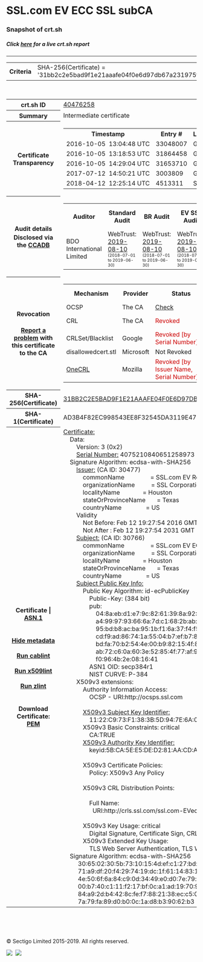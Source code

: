 # SSL.com EV ECC SSL subCA
### Snapshot of crt.sh
##### Click [here](https://crt.sh/?q=31BB2C2E5BAD9F1E21AAAFE04F0E6D97DB67A231975F3AA7D83568E26D7B326D) for a live crt.sh report

---
<!DOCTYPE HTML PUBLIC "-//W3C//DTD HTML 4.0 Transitional//EN">
<HTML>

<BODY>

<TABLE>
  <TR>
    <TH class="outer">Criteria</TH>
    <TD class="outer">SHA-256(Certificate) = '31bb2c2e5bad9f1e21aaafe04f0e6d97db67a231975f3aa7d83568e26d7b326d'</TD>
  </TR>
</TABLE>
<BR>
<TABLE>
  <TR>
    <TH class="outer">crt.sh ID</TH>
    <TD class="outer"><A href="?id=40476258">40476258</A></TD>
  </TR>
  <TR>
    <TH class="outer">Summary</TH>
    <TD class="outer">Intermediate certificate</TD>
  </TR>
  <TR>
    <TH class="outer">Certificate<BR>Transparency</TH>
    <TD class="outer">
<TABLE class="options" style="margin-left:0px">
  <TR>
    <TH>Timestamp</TH>
    <TH>Entry #</TH>
    <TH>Log Operator</TH>
    <TH>Log URL</TH>
  </TR>
  <TR>
    <TD>2016-10-05&nbsp; <FONT class="small">13:04:48 UTC</FONT></TD>
    <TD>33048007</TD>
    <TD>Google</TD>
    <TD>https://ct.googleapis.com/pilot</TD>
  </TR>
  <TR>
    <TD>2016-10-05&nbsp; <FONT class="small">13:18:53 UTC</FONT></TD>
    <TD>31864458</TD>
    <TD>Google</TD>
    <TD>https://ct.googleapis.com/aviator</TD>
  </TR>
  <TR>
    <TD>2016-10-05&nbsp; <FONT class="small">14:29:04 UTC</FONT></TD>
    <TD>31653710</TD>
    <TD>Google</TD>
    <TD>https://ct.googleapis.com/rocketeer</TD>
  </TR>
  <TR>
    <TD>2017-07-12&nbsp; <FONT class="small">14:50:21 UTC</FONT></TD>
    <TD>3003809</TD>
    <TD>Google</TD>
    <TD>https://ct.googleapis.com/skydiver</TD>
  </TR>
  <TR>
    <TD>2018-04-12&nbsp; <FONT class="small">12:25:14 UTC</FONT></TD>
    <TD>4513311</TD>
    <TD>Sectigo</TD>
    <TD>https://dodo.ct.comodo.com</TD>
  </TR>
</TABLE>
    </TD>
  </TR>
  <TR>
    <TH class="outer">Audit details<BR>
      <DIV class="small" style="padding-top:3px">Disclosed via the
        <A href="//ccadb-public.secure.force.com/mozilla/PublicAllIntermediateCerts" target="_blank">CCADB</A></DIV>
    </TH>
    <TD class="outer">
<TABLE class="options" style="margin-left:0px">
  <TR>
    <TH>Auditor</TH>
    <TH>Standard Audit</TH>
    <TH>BR Audit</TH>
    <TH>EV SSL Audit</TH>
    <TH>Documents</TH>
    <TH>CCADB</TH>
    <TH>Root Owner / Certificate</TH>
  </TR>
  <TR>
    <TD style="vertical-align:middle">BDO International Limited</TD>
    <TD>WebTrust:
      <A href="https://www.cpacanada.ca/generichandlers/CPACHandler.ashx?attachmentid=233834" target="_blank">2019-08-10</A>
      <BR><FONT style="font-size:8pt">(2018-07-01 to 2019-06-30)</FONT></TD>
    <TD>WebTrust:
      <A href="https://www.cpacanada.ca/generichandlers/CPACHandler.ashx?attachmentid=233835" target="_blank">2019-08-10</A>
      <BR><FONT style="font-size:8pt">(2018-07-01 to 2019-06-30)</FONT></TD>
    <TD>WebTrust:
      <A href="https://www.cpacanada.ca/generichandlers/CPACHandler.ashx?attachmentid=233836" target="_blank">2019-08-10</A>
      <BR><FONT style="font-size:8pt">(2018-07-01 to 2019-06-30)</FONT></TD>
    <TD>
      <A href="https://www.ssl.com/app/uploads/2019/06/SSLcom_CP_CPS_Version_1_6.pdf" target="blank">CP</A>
      <A href="https://www.ssl.com/app/uploads/2019/06/SSLcom_CP_CPS_Version_1_6.pdf" target="blank">CPS</A>
    </TD>
    <TD><A href="//ccadb.force.com/001o0000017RpzwAAC" target="_blank">001o0000017RpzwAAC</A></TD>
    <TD><A href="/?id=36499467">SSL.com</A></TD>
  </TR>
</TABLE>
    </TD>
  </TR>
  <TR>
    <TH class="outer">Revocation<BR><BR>
      <DIV class="small" style="padding-top:3px"><A href="?id=40476258&opt=problemreporting">Report a problem</A> with<BR>this certificate to the CA</DIV></TH>
    <TD class="outer">
      <TABLE class="options" style="margin-left:0px">
        <TR>
          <TH>Mechanism</TH>
          <TH>Provider</TH>
          <TH>Status</TH>
          <TH>Revocation Date</TH>
          <TH>Last Observed in CRL</TH>
          <TH>Last Checked <SPAN style="color:#CC0000;vertical-align:middle;font-size:70%;font-weight:normal">(Error)</SPAN></TH>
        </TR>
        <TR>
          <TD>OCSP</TD>
          <TD>The CA</TD>
          <TD><A href="?id=40476258&opt=ocsp">Check</A></TD>
          <TD><SPAN style="color:#888888">?</SPAN></TD>
          <TD><SPAN style="color:#888888">n/a</SPAN></TD>
          <TD><SPAN style="color:#888888">?</SPAN></TD>
        </TR>
        <TR>
          <TD>CRL</TD>
          <TD>The CA</TD>
          <TD><SPAN style="color:#CC0000">Revoked</SPAN></TD><TD>2019-03-07&nbsp; <FONT class="small">19:36:43 UTC</FONT></TD><TD>2019-05-21&nbsp; <FONT class="small">12:23:19 UTC</FONT></TD><TD>2019-12-04&nbsp; <FONT class="small">19:11:38 UTC</FONT></TD>
        </TR>
        <TR>
          <TD>CRLSet/Blacklist</TD>
          <TD>Google</TD>
          <TD><SPAN style="color:#CC0000">Revoked [by Serial Number]</SPAN></TD>
          <TD><SPAN style="color:#888888">n/a</SPAN></TD>
          <TD><SPAN style="color:#888888">n/a</SPAN></TD>
          <TD><SPAN style="color:#888888">n/a</SPAN></TD>
        </TR>
        <TR>
          <TD>disallowedcert.stl</TD>
          <TD>Microsoft</TD>
          <TD>Not Revoked</TD>
          <TD><SPAN style="color:#888888">n/a</SPAN></TD>
          <TD><SPAN style="color:#888888">n/a</SPAN></TD>
          <TD><SPAN style="color:#888888">n/a</SPAN></TD>
        </TR>
        <TR>
          <TD><A href="/mozilla-onecrl" target="_blank">OneCRL</A></TD>
          <TD>Mozilla</TD>
          <TD><SPAN style="color:#CC0000">Revoked [by Issuer Name, Serial Number]</SPAN></TD><TD><SPAN style="color:#888888">Unknown</SPAN></TD>
          <TD><SPAN style="color:#888888">n/a</SPAN></TD>
          <TD><SPAN style="color:#888888">n/a</SPAN></TD>
        </TR>
      </TABLE>
    </TD>
  </TR>
  <TR>
    <TH class="outer">SHA-256(Certificate)</TH>
    <TD class="outer"><A href="//censys.io/certificates/31bb2c2e5bad9f1e21aaafe04f0e6d97db67a231975f3aa7d83568e26d7b326d">31BB2C2E5BAD9F1E21AAAFE04F0E6D97DB67A231975F3AA7D83568E26D7B326D</A></TD>
  </TR>
  <TR>
    <TH class="outer">SHA-1(Certificate)</TH>
    <TD class="outer">AD3B4F82EC998543EE8F32545DA3119E4764A585</TD>
  </TR>
  <TR>
    <TH class="outer">Certificate | <A href="?asn1=40476258">ASN.1</A>
      <SPAN class="small"><BR>
      <BR><BR><A href="?id=40476258&opt=nometadata">Hide metadata</A>
      <BR><BR><A href="?id=40476258&opt=cablint">Run cablint</A>
      <BR><BR><A href="?id=40476258&opt=x509lint">Run x509lint</A>
      <BR><BR><A href="?id=40476258&opt=zlint">Run zlint</A>
      <BR><BR><BR>Download Certificate: <A href="?d=40476258">PEM</A>
      </SPAN>
    </TH>
    <TD class="text"><A href="?d=40476258">Certificate:</A><BR>&nbsp;&nbsp;&nbsp;&nbsp;Data:<BR>&nbsp;&nbsp;&nbsp;&nbsp;&nbsp;&nbsp;&nbsp;&nbsp;Version:&nbsp;3&nbsp;(0x2)<BR>&nbsp;&nbsp;&nbsp;&nbsp;&nbsp;&nbsp;&nbsp;&nbsp;<A href="?serial=388e0eab0dd6dc5d">Serial&nbsp;Number:</A>&nbsp;4075210840651258973&nbsp;(0x388e0eab0dd6dc5d)<BR>&nbsp;&nbsp;&nbsp;&nbsp;Signature&nbsp;Algorithm:&nbsp;ecdsa-with-SHA256<BR>&nbsp;&nbsp;&nbsp;&nbsp;&nbsp;&nbsp;&nbsp;&nbsp;<A href="?caid=30477">Issuer:</A> <SPAN class="small">(CA ID: 30477)</SPAN><BR>&nbsp;&nbsp;&nbsp;&nbsp;&nbsp;&nbsp;&nbsp;&nbsp;&nbsp;&nbsp;&nbsp;&nbsp;commonName&nbsp;&nbsp;&nbsp;&nbsp;&nbsp;&nbsp;&nbsp;&nbsp;&nbsp;&nbsp;&nbsp;&nbsp;&nbsp;&nbsp;&nbsp;&nbsp;=&nbsp;SSL.com&nbsp;EV&nbsp;Root&nbsp;Certification&nbsp;Authority&nbsp;ECC<BR>&nbsp;&nbsp;&nbsp;&nbsp;&nbsp;&nbsp;&nbsp;&nbsp;&nbsp;&nbsp;&nbsp;&nbsp;organizationName&nbsp;&nbsp;&nbsp;&nbsp;&nbsp;&nbsp;&nbsp;&nbsp;&nbsp;&nbsp;=&nbsp;SSL&nbsp;Corporation<BR>&nbsp;&nbsp;&nbsp;&nbsp;&nbsp;&nbsp;&nbsp;&nbsp;&nbsp;&nbsp;&nbsp;&nbsp;localityName&nbsp;&nbsp;&nbsp;&nbsp;&nbsp;&nbsp;&nbsp;&nbsp;&nbsp;&nbsp;&nbsp;&nbsp;&nbsp;&nbsp;=&nbsp;Houston<BR>&nbsp;&nbsp;&nbsp;&nbsp;&nbsp;&nbsp;&nbsp;&nbsp;&nbsp;&nbsp;&nbsp;&nbsp;stateOrProvinceName&nbsp;&nbsp;&nbsp;&nbsp;&nbsp;&nbsp;&nbsp;=&nbsp;Texas<BR>&nbsp;&nbsp;&nbsp;&nbsp;&nbsp;&nbsp;&nbsp;&nbsp;&nbsp;&nbsp;&nbsp;&nbsp;countryName&nbsp;&nbsp;&nbsp;&nbsp;&nbsp;&nbsp;&nbsp;&nbsp;&nbsp;&nbsp;&nbsp;&nbsp;&nbsp;&nbsp;&nbsp;=&nbsp;US<BR>&nbsp;&nbsp;&nbsp;&nbsp;&nbsp;&nbsp;&nbsp;&nbsp;Validity<BR>&nbsp;&nbsp;&nbsp;&nbsp;&nbsp;&nbsp;&nbsp;&nbsp;&nbsp;&nbsp;&nbsp;&nbsp;Not&nbsp;Before:&nbsp;Feb&nbsp;12&nbsp;19:27:54&nbsp;2016&nbsp;GMT<BR>&nbsp;&nbsp;&nbsp;&nbsp;&nbsp;&nbsp;&nbsp;&nbsp;&nbsp;&nbsp;&nbsp;&nbsp;Not&nbsp;After&nbsp;:&nbsp;Feb&nbsp;12&nbsp;19:27:54&nbsp;2031&nbsp;GMT<BR>&nbsp;&nbsp;&nbsp;&nbsp;&nbsp;&nbsp;&nbsp;&nbsp;<A href="?caid=30766">Subject:</A> <SPAN class="small">(CA ID: 30766)</SPAN><BR>&nbsp;&nbsp;&nbsp;&nbsp;&nbsp;&nbsp;&nbsp;&nbsp;&nbsp;&nbsp;&nbsp;&nbsp;commonName&nbsp;&nbsp;&nbsp;&nbsp;&nbsp;&nbsp;&nbsp;&nbsp;&nbsp;&nbsp;&nbsp;&nbsp;&nbsp;&nbsp;&nbsp;&nbsp;=&nbsp;SSL.com&nbsp;EV&nbsp;ECC&nbsp;SSL&nbsp;subCA<BR>&nbsp;&nbsp;&nbsp;&nbsp;&nbsp;&nbsp;&nbsp;&nbsp;&nbsp;&nbsp;&nbsp;&nbsp;organizationName&nbsp;&nbsp;&nbsp;&nbsp;&nbsp;&nbsp;&nbsp;&nbsp;&nbsp;&nbsp;=&nbsp;SSL&nbsp;Corporation<BR>&nbsp;&nbsp;&nbsp;&nbsp;&nbsp;&nbsp;&nbsp;&nbsp;&nbsp;&nbsp;&nbsp;&nbsp;localityName&nbsp;&nbsp;&nbsp;&nbsp;&nbsp;&nbsp;&nbsp;&nbsp;&nbsp;&nbsp;&nbsp;&nbsp;&nbsp;&nbsp;=&nbsp;Houston<BR>&nbsp;&nbsp;&nbsp;&nbsp;&nbsp;&nbsp;&nbsp;&nbsp;&nbsp;&nbsp;&nbsp;&nbsp;stateOrProvinceName&nbsp;&nbsp;&nbsp;&nbsp;&nbsp;&nbsp;&nbsp;=&nbsp;Texas<BR>&nbsp;&nbsp;&nbsp;&nbsp;&nbsp;&nbsp;&nbsp;&nbsp;&nbsp;&nbsp;&nbsp;&nbsp;countryName&nbsp;&nbsp;&nbsp;&nbsp;&nbsp;&nbsp;&nbsp;&nbsp;&nbsp;&nbsp;&nbsp;&nbsp;&nbsp;&nbsp;&nbsp;=&nbsp;US<BR>&nbsp;&nbsp;&nbsp;&nbsp;&nbsp;&nbsp;&nbsp;&nbsp;<A href="?spkisha256=aa87c07d8400a90f92896019c34bfbd085536e64061f5520a64e51d1a6ac912e">Subject&nbsp;Public&nbsp;Key&nbsp;Info:</A><BR>&nbsp;&nbsp;&nbsp;&nbsp;&nbsp;&nbsp;&nbsp;&nbsp;&nbsp;&nbsp;&nbsp;&nbsp;Public&nbsp;Key&nbsp;Algorithm:&nbsp;id-ecPublicKey<BR>&nbsp;&nbsp;&nbsp;&nbsp;&nbsp;&nbsp;&nbsp;&nbsp;&nbsp;&nbsp;&nbsp;&nbsp;&nbsp;&nbsp;&nbsp;&nbsp;Public-Key:&nbsp;(384&nbsp;bit)<BR>&nbsp;&nbsp;&nbsp;&nbsp;&nbsp;&nbsp;&nbsp;&nbsp;&nbsp;&nbsp;&nbsp;&nbsp;&nbsp;&nbsp;&nbsp;&nbsp;pub:&nbsp;<BR>&nbsp;&nbsp;&nbsp;&nbsp;&nbsp;&nbsp;&nbsp;&nbsp;&nbsp;&nbsp;&nbsp;&nbsp;&nbsp;&nbsp;&nbsp;&nbsp;&nbsp;&nbsp;&nbsp;&nbsp;04:8a:eb:d1:e7:9c:82:61:39:8a:92:2a:13:7d:b0:<BR>&nbsp;&nbsp;&nbsp;&nbsp;&nbsp;&nbsp;&nbsp;&nbsp;&nbsp;&nbsp;&nbsp;&nbsp;&nbsp;&nbsp;&nbsp;&nbsp;&nbsp;&nbsp;&nbsp;&nbsp;a4:99:97:93:66:6a:7d:c1:68:2b:ab:7b:2f:e4:90:<BR>&nbsp;&nbsp;&nbsp;&nbsp;&nbsp;&nbsp;&nbsp;&nbsp;&nbsp;&nbsp;&nbsp;&nbsp;&nbsp;&nbsp;&nbsp;&nbsp;&nbsp;&nbsp;&nbsp;&nbsp;95:bd:b8:ac:ba:95:1b:f1:6a:37:f4:f5:9b:e1:0f:<BR>&nbsp;&nbsp;&nbsp;&nbsp;&nbsp;&nbsp;&nbsp;&nbsp;&nbsp;&nbsp;&nbsp;&nbsp;&nbsp;&nbsp;&nbsp;&nbsp;&nbsp;&nbsp;&nbsp;&nbsp;cd:f9:ad:86:74:1a:55:04:b7:ef:b7:80:22:ea:ba:<BR>&nbsp;&nbsp;&nbsp;&nbsp;&nbsp;&nbsp;&nbsp;&nbsp;&nbsp;&nbsp;&nbsp;&nbsp;&nbsp;&nbsp;&nbsp;&nbsp;&nbsp;&nbsp;&nbsp;&nbsp;bd:fa:70:b2:54:4e:00:b9:82:15:4f:88:b7:71:84:<BR>&nbsp;&nbsp;&nbsp;&nbsp;&nbsp;&nbsp;&nbsp;&nbsp;&nbsp;&nbsp;&nbsp;&nbsp;&nbsp;&nbsp;&nbsp;&nbsp;&nbsp;&nbsp;&nbsp;&nbsp;ab:72:c6:0a:60:3e:52:85:4f:77:af:9d:c0:21:57:<BR>&nbsp;&nbsp;&nbsp;&nbsp;&nbsp;&nbsp;&nbsp;&nbsp;&nbsp;&nbsp;&nbsp;&nbsp;&nbsp;&nbsp;&nbsp;&nbsp;&nbsp;&nbsp;&nbsp;&nbsp;f0:96:4b:2e:08:16:41<BR>&nbsp;&nbsp;&nbsp;&nbsp;&nbsp;&nbsp;&nbsp;&nbsp;&nbsp;&nbsp;&nbsp;&nbsp;&nbsp;&nbsp;&nbsp;&nbsp;ASN1&nbsp;OID:&nbsp;secp384r1<BR>&nbsp;&nbsp;&nbsp;&nbsp;&nbsp;&nbsp;&nbsp;&nbsp;&nbsp;&nbsp;&nbsp;&nbsp;&nbsp;&nbsp;&nbsp;&nbsp;NIST&nbsp;CURVE:&nbsp;P-384<BR>&nbsp;&nbsp;&nbsp;&nbsp;&nbsp;&nbsp;&nbsp;&nbsp;X509v3&nbsp;extensions:<BR>&nbsp;&nbsp;&nbsp;&nbsp;&nbsp;&nbsp;&nbsp;&nbsp;&nbsp;&nbsp;&nbsp;&nbsp;Authority&nbsp;Information&nbsp;Access:&nbsp;<BR>&nbsp;&nbsp;&nbsp;&nbsp;&nbsp;&nbsp;&nbsp;&nbsp;&nbsp;&nbsp;&nbsp;&nbsp;&nbsp;&nbsp;&nbsp;&nbsp;OCSP&nbsp;-&nbsp;URI:http://ocsps.ssl.com<BR><BR>&nbsp;&nbsp;&nbsp;&nbsp;&nbsp;&nbsp;&nbsp;&nbsp;&nbsp;&nbsp;&nbsp;&nbsp;<A href="?ski=1122c973f1383b5d947e6a0a0b0435f799145241">X509v3&nbsp;Subject&nbsp;Key&nbsp;Identifier:</A><BR>&nbsp;&nbsp;&nbsp;&nbsp;&nbsp;&nbsp;&nbsp;&nbsp;&nbsp;&nbsp;&nbsp;&nbsp;&nbsp;&nbsp;&nbsp;&nbsp;11:22:C9:73:F1:38:3B:5D:94:7E:6A:0A:0B:04:35:F7:99:14:52:41<BR>&nbsp;&nbsp;&nbsp;&nbsp;&nbsp;&nbsp;&nbsp;&nbsp;&nbsp;&nbsp;&nbsp;&nbsp;X509v3&nbsp;Basic&nbsp;Constraints:&nbsp;critical<BR>&nbsp;&nbsp;&nbsp;&nbsp;&nbsp;&nbsp;&nbsp;&nbsp;&nbsp;&nbsp;&nbsp;&nbsp;&nbsp;&nbsp;&nbsp;&nbsp;CA:TRUE<BR>&nbsp;&nbsp;&nbsp;&nbsp;&nbsp;&nbsp;&nbsp;&nbsp;&nbsp;&nbsp;&nbsp;&nbsp;<A href="?ski=5bca5ee5ded281aacda82d6451b6d9729b97e64f">X509v3&nbsp;Authority&nbsp;Key&nbsp;Identifier:</A><BR>&nbsp;&nbsp;&nbsp;&nbsp;&nbsp;&nbsp;&nbsp;&nbsp;&nbsp;&nbsp;&nbsp;&nbsp;&nbsp;&nbsp;&nbsp;&nbsp;keyid:5B:CA:5E:E5:DE:D2:81:AA:CD:A8:2D:64:51:B6:D9:72:9B:97:E6:4F<BR><BR>&nbsp;&nbsp;&nbsp;&nbsp;&nbsp;&nbsp;&nbsp;&nbsp;&nbsp;&nbsp;&nbsp;&nbsp;X509v3&nbsp;Certificate&nbsp;Policies:&nbsp;<BR>&nbsp;&nbsp;&nbsp;&nbsp;&nbsp;&nbsp;&nbsp;&nbsp;&nbsp;&nbsp;&nbsp;&nbsp;&nbsp;&nbsp;&nbsp;&nbsp;Policy:&nbsp;X509v3&nbsp;Any&nbsp;Policy<BR><BR>&nbsp;&nbsp;&nbsp;&nbsp;&nbsp;&nbsp;&nbsp;&nbsp;&nbsp;&nbsp;&nbsp;&nbsp;X509v3&nbsp;CRL&nbsp;Distribution&nbsp;Points:&nbsp;<BR><BR>&nbsp;&nbsp;&nbsp;&nbsp;&nbsp;&nbsp;&nbsp;&nbsp;&nbsp;&nbsp;&nbsp;&nbsp;&nbsp;&nbsp;&nbsp;&nbsp;Full&nbsp;Name:<BR>&nbsp;&nbsp;&nbsp;&nbsp;&nbsp;&nbsp;&nbsp;&nbsp;&nbsp;&nbsp;&nbsp;&nbsp;&nbsp;&nbsp;&nbsp;&nbsp;&nbsp;&nbsp;URI:http://crls.ssl.com/ssl.com-EVecc-RootCA.crl<BR><BR>&nbsp;&nbsp;&nbsp;&nbsp;&nbsp;&nbsp;&nbsp;&nbsp;&nbsp;&nbsp;&nbsp;&nbsp;X509v3&nbsp;Key&nbsp;Usage:&nbsp;critical<BR>&nbsp;&nbsp;&nbsp;&nbsp;&nbsp;&nbsp;&nbsp;&nbsp;&nbsp;&nbsp;&nbsp;&nbsp;&nbsp;&nbsp;&nbsp;&nbsp;Digital&nbsp;Signature,&nbsp;Certificate&nbsp;Sign,&nbsp;CRL&nbsp;Sign<BR>&nbsp;&nbsp;&nbsp;&nbsp;&nbsp;&nbsp;&nbsp;&nbsp;&nbsp;&nbsp;&nbsp;&nbsp;X509v3&nbsp;Extended&nbsp;Key&nbsp;Usage:&nbsp;<BR>&nbsp;&nbsp;&nbsp;&nbsp;&nbsp;&nbsp;&nbsp;&nbsp;&nbsp;&nbsp;&nbsp;&nbsp;&nbsp;&nbsp;&nbsp;&nbsp;TLS&nbsp;Web&nbsp;Server&nbsp;Authentication,&nbsp;TLS&nbsp;Web&nbsp;Client&nbsp;Authentication<BR>&nbsp;&nbsp;&nbsp;&nbsp;Signature&nbsp;Algorithm:&nbsp;ecdsa-with-SHA256<BR>&nbsp;&nbsp;&nbsp;&nbsp;&nbsp;&nbsp;&nbsp;&nbsp;&nbsp;30:65:02:30:5b:73:10:15:4d:ef:c1:27:bd:c9:3b:7b:6b:92:<BR>&nbsp;&nbsp;&nbsp;&nbsp;&nbsp;&nbsp;&nbsp;&nbsp;&nbsp;71:a9:df:20:f4:29:74:19:dc:1f:61:14:83:1c:26:98:55:f8:<BR>&nbsp;&nbsp;&nbsp;&nbsp;&nbsp;&nbsp;&nbsp;&nbsp;&nbsp;4e:50:6f:6a:84:c9:0d:34:49:e0:d0:7e:79:ac:7a:59:02:31:<BR>&nbsp;&nbsp;&nbsp;&nbsp;&nbsp;&nbsp;&nbsp;&nbsp;&nbsp;00:b7:40:c1:11:f2:17:bf:0c:a1:ad:19:70:90:08:b4:79:17:<BR>&nbsp;&nbsp;&nbsp;&nbsp;&nbsp;&nbsp;&nbsp;&nbsp;&nbsp;84:a9:2d:b4:42:8c:fe:f7:88:21:38:ec:c5:07:2f:ac:21:76:<BR>&nbsp;&nbsp;&nbsp;&nbsp;&nbsp;&nbsp;&nbsp;&nbsp;&nbsp;7a:79:fa:89:d0:b0:0c:1a:d8:b3:90:62:b3<BR>    </TD>
  </TR>
</TABLE>

  <BR><BR><BR>

  <P class="copyright">&copy; Sectigo Limited 2015-2019. All rights reserved.</P>
  <DIV>
    <A href="https://sectigo.com/"><IMG src="/sectigo_s.png"></A>
    &nbsp;<A href="https://github.com/crtsh"><IMG src="/GitHub-Mark-32px.png"></A>
  </DIV>
</BODY>
</HTML>
